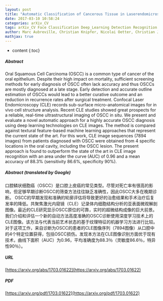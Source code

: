 ```yaml
---
layout: post
title: "Automatic Classification of Cancerous Tissue in Laserendomicroscopy Images of the Oral Cavity using Deep Learning"
date: 2017-03-10 10:58:24
categories: arXiv_CV
tags: arXiv_CV Face Classification Deep_Learning Detection Recognition
author: Marc Aubreville, Christian Knipfer, Nicolai Oetter, Christian Jaremenko, Erik Rodner, Joachim Denzler, Christopher Bohr, Helmut Neumann, Florian Stelzle, Andreas Maier
mathjax: true
---
```


* content
{:toc}

##### Abstract
Oral Squamous Cell Carcinoma (OSCC) is a common type of cancer of the oral epithelium. Despite their high impact on mortality, sufficient screening methods for early diagnosis of OSCC often lack accuracy and thus OSCCs are mostly diagnosed at a late stage. Early detection and accurate outline estimation of OSCCs would lead to a better curative outcome and an reduction in recurrence rates after surgical treatment. Confocal Laser Endomicroscopy (CLE) records sub-surface micro-anatomical images for in vivo cell structure analysis. Recent CLE studies showed great prospects for a reliable, real-time ultrastructural imaging of OSCC in situ. We present and evaluate a novel automatic approach for a highly accurate OSCC diagnosis using deep learning technologies on CLE images. The method is compared against textural feature-based machine learning approaches that represent the current state of the art. For this work, CLE image sequences (7894 images) from patients diagnosed with OSCC were obtained from 4 specific locations in the oral cavity, including the OSCC lesion. The present approach is found to outperform the state of the art in CLE image recognition with an area under the curve (AUC) of 0.96 and a mean accuracy of 88.3% (sensitivity 86.6%, specificity 90%).

##### Abstract (translated by Google)
口腔鳞状细胞癌（OSCC）是口腔上皮癌的常见类型。尽管对死亡率有很高的影响，但足够早期诊断OSCC的筛查方法往往缺乏准确性，因此OSCC大多在晚期诊断。 OSCC的早期发现和准确的轮廓评估将导致更好的治愈结果和手术治疗后复发率的降低。共聚焦激光内窥镜（CLE）记录体内细胞结构分析的亚表面微观解剖图像。最近的CLE研究显示OSCC原位的可靠，实时的超微结构成像的巨大前景。我们介绍和评估一个新的自动方法高度准确的OSCC诊断使用深度学习技术上的CLE图像。该方法与代表当前艺术状态的基于纹理特征的机器学习方法进行比较。对于这项工作，来自诊断为OSCC的患者的CLE图像序列（7894图像）从口腔中的4个特定位置获得，包括OSCC损伤。发现本方法在CLE图像识别方面优于现有技术，曲线下面积（AUC）为0.96，平均准确度为88.3％（灵敏度86.6％，特异性90％）。

##### URL
[https://arxiv.org/abs/1703.01622](https://arxiv.org/abs/1703.01622)

##### PDF
[https://arxiv.org/pdf/1703.01622](https://arxiv.org/pdf/1703.01622)

